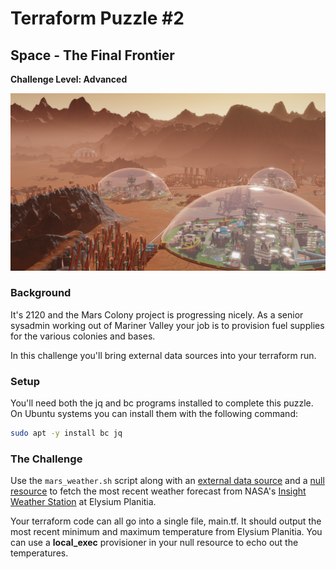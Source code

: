 # Terraform Puzzle #2
## Space - The Final Frontier
**Challenge Level: Advanced**

![](../images/mars_colony.png)

### Background
It's 2120 and the Mars Colony project is progressing nicely. As a senior sysadmin working out of Mariner Valley your job is to provision fuel supplies for the various colonies and bases.

In this challenge you'll bring external data sources into your terraform run.

### Setup
You'll need both the jq and bc programs installed to complete this puzzle. On Ubuntu systems you can install them with the following command:

```bash
sudo apt -y install bc jq
```

### The Challenge
Use the `mars_weather.sh` script along with an [external data source](https://www.terraform.io/docs/providers/external/data_source.html) and a [null resource](https://www.terraform.io/docs/provisioners/null_resource.html) to fetch the most recent weather forecast from NASA's [Insight Weather Station](https://mars.nasa.gov/insight/weather/) at Elysium Planitia.

Your terraform code can all go into a single file, main.tf. It should output the most recent minimum and maximum temperature from Elysium Planitia. You can use a **local_exec** provisioner in your null resource to echo out the temperatures.